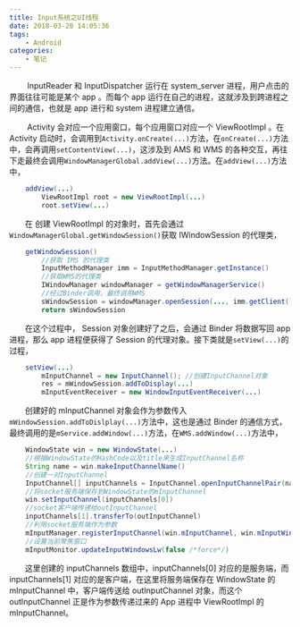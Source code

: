 ```yaml
---
title: Input系统之UI线程
date: 2018-03-20 14:05:36
tags:
	- Android
categories:
	- 笔记
---
```


&emsp;&emsp; InputReader 和 InputDispatcher 运行在 system_server 进程，用户点击的界面往往可能是某个 app 。而每个 app 运行在自己的进程，这就涉及到跨进程之间的通信，也就是 app 进行和 system 进程建立通信。

&emsp;&emsp; Activity 会对应一个应用窗口，每个应用窗口对应一个 ViewRootImpl 。在 Activity 启动时，会调用到`Activity.onCreate(...)`方法，在`onCreate(...)`方法中，会再调用`setContentView(...)`，这涉及到 AMS 和 WMS 的各种交互，再往下走最终会调用`WindowManagerGlobal.addView(...)`方法。在`addView(...)`方法中，

```java
	addView(...)
		ViewRootImpl root = new ViewRootImpl(...)
		root.setView(...)
```

&emsp;&emsp;在 创建 ViewRootImpl 的对象时，首先会通过`WindowManagerGlobal.getWindowSession()`获取 IWindowSession 的代理类，

```java
	getWindowSession()
		//获取 IMS 的代理类
		InputMethodManager imm = InputMethodManager.getInstance()
		//获取WMS的代理类
		IWindowManager windowManager = getWindowManagerService()
		//经过Binder调用，最终调用WMS
		sWindowSession = windowManager.openSession(..., imm.getClient(), imm.getInputContext())
		return sWindowSession
```

&emsp;&emsp;在这个过程中， Session 对象创建好了之后，会通过 Binder 将数据写回 app 进程，那么 app 进程便获得了 Session 的代理对象。接下类就是`setView(...)`的过程，

```java
	setView(...)
		mInputChannel = new InputChannel(); //创建InputChannel对象
		res = mWindowSession.addToDisplay(...)
		mInputEventReceiver = new WindowInputEventReceiver(...)
```

&emsp;&emsp;创建好的 mInputChannel 对象会作为参数传入`mWindowSession.addToDislplay(...)`方法中，这也是通过 Binder 的通信方式，最终调用的是`mService.addWindow(...)`方法，在`WMS.addWindow(...)`方法中，

```java
	WindowState win = new WindowState(...)
	//根据WindowState的HashCode以及title来生成InputChannel名称
	String name = win.makeInputChannelName()
	//创建一对InputChannel
	InputChannel[] inputChannels = InputChannel.openInputChannelPair(name)
	//将socket服务端保存到WindowState的mInputChannel
	win.setInputChannel(inputChannels[0])				        
	//socket客户端传递给outInputChannel
	inputChannels[1].transferTo(outInputChannel)
	//利用socket服务端作为参数
	mInputManager.registerInputChannel(win.mInputChannel, win.mInputWindowHandle)
	//设置当前聚焦窗口	
	mInputMonitor.updateInputWindowsLw(false /*force*/)
```

&emsp;&emsp;这里创建的 inputChannels 数组中，inputChannels[0] 对应的是服务端，而 inputChannels[1] 对应的是客户端，在这里将服务端保存在 WindowState 的 mInputChannel 中，客户端传送给 outInputChannel 对象，而这个 outInputChannel 正是作为参数传递过来的 App 进程中 ViewRootImpl 的 mInputChannel。

&emsp;&emsp;
